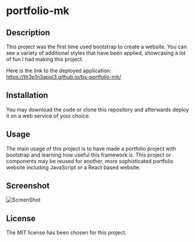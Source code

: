 # portfolio-mk

## Description

This project was the first time used bootstrap to create a website. You can see a variety of additional styles that have been applied, showcasing a lot of fun I had making this project.

Here is the link to the deployed application: https://th3p1n3appl3.github.io/bs-portfolio-mk/

## Installation

You may download the code or clone this repository and afterwards deploy it on a web service of your choice.

## Usage

The main usage of this project is to have made a portfolio project with bootstrap and learning how useful this framework is. This project or components may be reused for another, more sophisticated portfolio website including JavaScript or a React based website.

## Screenshot

![ScreenShot](https://imgbox.com/gallery/edit/rVVi2LIw7t/yr3dZ3J9e3mvwqJD)

## License

The MIT license has been chosen for this project.

